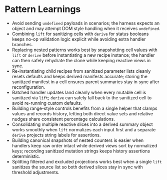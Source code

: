 # Pattern Learnings

- Avoid sending `undefined` payloads in scenarios; the harness expects an object
  and may attempt DOM style handling when it receives `undefined`.
- Combining `lift` for sanitizing cells with `derive` for status booleans keeps
  no-op validation logic explicit while avoiding extra handler branches.
- Replacing nested patterns works best by snapshotting cell values with `lift`
  or `derive` before instantiating a new recipe instance; the handler can then
  safely rehydrate the clone while keeping reactive views in sync.
- Re-instantiating child recipes from sanitized parameter lists cleanly resets
  defaults and keeps derived manifests accurate; storing the sanitized manifest
  in a cell ensures parent summaries stay in sync after reconfiguration.
- Batched handler updates land cleanly when every mutable cell is sanitized via
  `lift`; `derive` can safely fall back to the sanitized cell to avoid
  re-running custom defaults.
- Building range-style controls benefits from a single helper that clamps values
  and records history, letting both direct value sets and relative nudges share
  consistent percentage calculations.
- Consolidating multiple reactive slices into a derived summary object works
  smoothly when `lift` normalizes each input first and a separate `derive`
  projects string labels for assertions.
- Building canonical snapshots of nested counters is easier when handlers keep
  raw order intact while derived views sort by normalized keys; recording
  sanitized mutation strings keeps history assertions deterministic.
- Splitting filtered and excluded projections works best when a single `lift`
  sanitizes the source list so both derived slices stay in sync with threshold
  adjustments.

